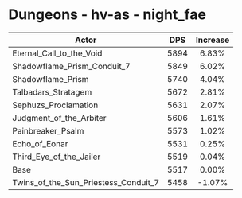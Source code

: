 # Dungeons - hv-as - night_fae
| Actor | DPS | Increase |
|---|:---:|:---:|
|Eternal_Call_to_the_Void|5894|6.83%|
|Shadowflame_Prism_Conduit_7|5849|6.02%|
|Shadowflame_Prism|5740|4.04%|
|Talbadars_Stratagem|5672|2.81%|
|Sephuzs_Proclamation|5631|2.07%|
|Judgment_of_the_Arbiter|5606|1.61%|
|Painbreaker_Psalm|5573|1.02%|
|Echo_of_Eonar|5531|0.25%|
|Third_Eye_of_the_Jailer|5519|0.04%|
|Base|5517|0.00%|
|Twins_of_the_Sun_Priestess_Conduit_7|5458|-1.07%|
